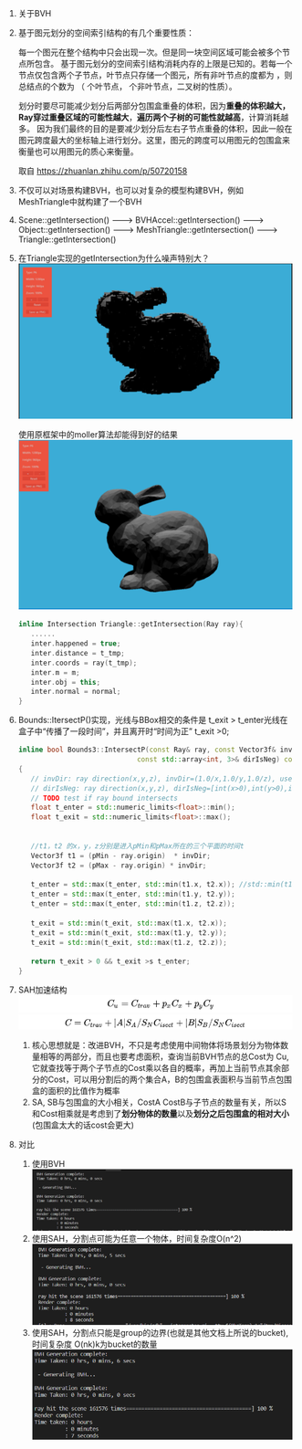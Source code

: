1. 关于BVH
2. 基于图元划分的空间索引结构的有几个重要性质：

   每一个图元在整个结构中只会出现一次。但是同一块空间区域可能会被多个节点所包含。
   基于图元划分的空间索引结构消耗内存的上限是已知的。若每一个节点仅包含两个子节点，叶节点只存储一个图元，所有非叶节点的度都为 
   ，则总结点的个数为 
   （ 
   个叶节点， 
   个非叶节点，二叉树的性质）。

   划分时要尽可能减少划分后两部分包围盒重叠的体积，因为**重叠的体积越大，Ray穿过重叠区域的可能性越大**，**遍历两个子树的可能性就越高**，计算消耗越多。
   因为我们最终的目的是要减少划分后左右子节点重叠的体积，因此一般在图元跨度最大的坐标轴上进行划分。这里，图元的跨度可以用图元的包围盒来衡量也可以用图元的质心来衡量。

   取自 https://zhuanlan.zhihu.com/p/50720158
3. 不仅可以对场景构建BVH，也可以对复杂的模型构建BVH，例如MeshTriangle中就构建了一个BVH
4. Scene::getIntersection() ---> BVHAccel::getIntersection() ---> Object::getIntersection() ---> MeshTriangle::getIntersection() ---> Triangle::getIntersection()
5. 在Triangle实现的getIntersection为什么噪声特别大？
   ![noise](resource/1.png)

    使用原框架中的moller算法却能得到好的结果
   ![normal](resource/2.png)
   ```C++
   inline Intersection Triangle::getIntersection(Ray ray){
      ......
      inter.happened = true;
      inter.distance = t_tmp;
      inter.coords = ray(t_tmp);
      inter.m = m;
      inter.obj = this;
      inter.normal = normal;   
   }
   ```
6. Bounds::ItersectP()实现，光线与BBox相交的条件是  t_exit > t_enter光线在盒子中“传播了一段时间”，并且离开时“时间为正” t_exit >0;
   ```C++
   inline bool Bounds3::IntersectP(const Ray& ray, const Vector3f& invDir,
                                const std::array<int, 3>& dirIsNeg) const
   {
      // invDir: ray direction(x,y,z), invDir=(1.0/x,1.0/y,1.0/z), use this because Multiply is faster that Division
      // dirIsNeg: ray direction(x,y,z), dirIsNeg=[int(x>0),int(y>0),int(z>0)], use this to simplify your logic
      // TODO test if ray bound intersects
      float t_enter = std::numeric_limits<float>::min();
      float t_exit = std::numeric_limits<float>::max();


      //t1，t2 的x，y，z分别是进入pMin和pMax所在的三个平面的时间t
      Vector3f t1 = (pMin - ray.origin)  * invDir; 
      Vector3f t2 = (pMax - ray.origin) * invDir;
      
      t_enter = std::max(t_enter, std::min(t1.x, t2.x)); //std::min(t1.x, t2.x)表示进入垂直于x平面的较小的t
      t_enter = std::max(t_enter, std::min(t1.y, t2.y));
      t_enter = std::max(t_enter, std::min(t1.z, t2.z));
      
      t_exit = std::min(t_exit, std::max(t1.x, t2.x));
      t_exit = std::min(t_exit, std::max(t1.y, t2.y));
      t_exit = std::min(t_exit, std::max(t1.z, t2.z));   
      
      return t_exit > 0 && t_exit >s t_enter;
   }
   ```
5. SAH加速结构
      ![formula](resource/6.png)
      ![formula](resource/7.png)
   1. 核心思想就是：改进BVH，不只是考虑使用中间物体将场景划分为物体数量相等的两部分，而且也要考虑面积，查询当前BVH节点的总Cost为 Cu,它就查找等于两个子节点的Cost乘以各自的概率，再加上当前节点其余部分的Cost，可以用分割后的两个集合A，B的包围盒表面积与当前节点包围盒的面积的比值作为概率
   2. SA, SB与包围盒的大小相关，CostA CostB与子节点的数量有关，所以S和Cost相乘就是考虑到了**划分物体的数量**以及**划分之后包围盒的相对大小**(包围盒太大的话cost会更大)
6. 对比
   1. 使用BVH![BVH](resource/5.png)
   2. 使用SAH，分割点可能为任意一个物体，时间复杂度O(n^2)![分组](resource/3.png)
   3. 使用SAH，分割点只能是group的边界(也就是其他文档上所说的bucket), 时间复杂度 O(nk)k为bucket的数量![不分组](resource/4.png)
